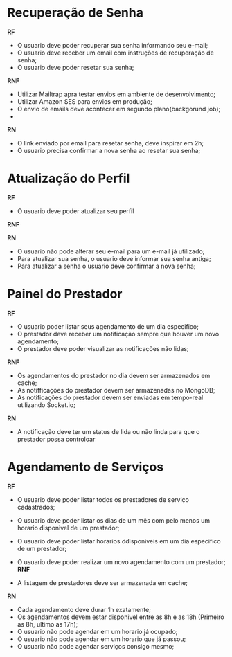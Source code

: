 # Recuperação de Senha

**RF**

- O usuario deve poder recuperar sua senha informando seu e-mail;
- O usuario deve receber um email com instruções de recuperação de senha;
- O usuario deve poder resetar sua senha;

**RNF**

- Utilizar Mailtrap apra testar envios em ambiente de desenvolvimento;
- Utilizar Amazon SES para envios em produção;
- O envio de emails deve acontecer em segundo plano(backgorund job);
-

**RN**

- O link enviado por email para resetar senha, deve inspirar em 2h;
- O usuario precisa confirmar a nova senha ao resetar sua senha;

# Atualização do Perfil

**RF**

- O usuario deve poder atualizar seu perfil

**RNF**

**RN**

- O usuario não pode alterar seu e-mail para um e-mail já utilizado;
- Para atualizar sua senha, o usuario deve informar sua senha antiga;
- Para atualizar a senha o usuario deve confirmar a nova senha;

# Painel do Prestador

**RF**

- O usuario poder listar seus agendamento de um dia especifico;
- O prestador deve receber um notificação sempre que houver um novo agendamento;
- O prestador deve poder visualizar as notificações não lidas;

**RNF**

- Os agendamentos do prestador no dia devem ser armazenados em cache;
- As notifficações do prestador devem ser armazenadas no MongoDB;
- As notificações do prestador devem ser enviadas em tempo-real utilizando Socket.io;

**RN**

- A notificação deve ter um status de lida ou não linda para que o prestador possa controloar

# Agendamento de Serviços

**RF**

- O usuario deve poder listar todos os prestadores de serviço cadastrados;
- O usuario deve poder listar os dias de um mês com pelo menos um horario disponivel de um prestador;
- O usuario deve poder listar horarios ddisponiveis em um dia especifico de um prestador;
- O usuario deve poder realizar um novo agendamento com um prestador;
  **RNF**

- A listagem de prestadores deve ser armazenada em cache;

**RN**

- Cada agendamento deve durar 1h exatamente;
- Os agendamentos devem estar disponivel entre as 8h e as 18h (Primeiro as 8h, ultimo as 17h);
- O usuario não pode agendar em um horario já ocupado;
- O usuario não pode agendar em um horario que já passou;
- O usuario não pode agendar serviços consigo mesmo;
